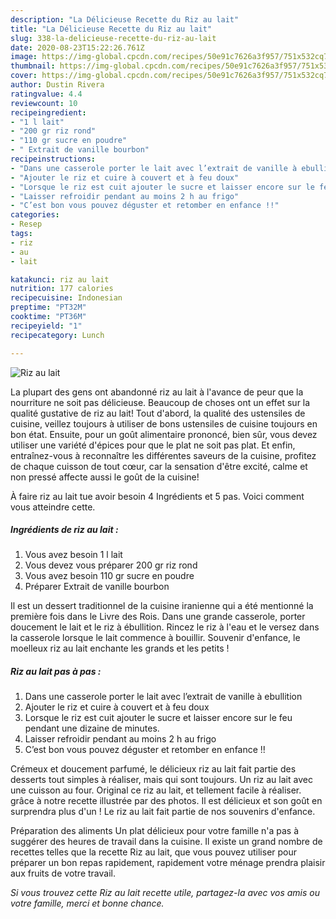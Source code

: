 ```yaml
---
description: "La Délicieuse Recette du Riz au lait"
title: "La Délicieuse Recette du Riz au lait"
slug: 338-la-delicieuse-recette-du-riz-au-lait
date: 2020-08-23T15:22:26.761Z
image: https://img-global.cpcdn.com/recipes/50e91c7626a3f957/751x532cq70/riz-au-lait-photo-principale-de-la-recette.jpg
thumbnail: https://img-global.cpcdn.com/recipes/50e91c7626a3f957/751x532cq70/riz-au-lait-photo-principale-de-la-recette.jpg
cover: https://img-global.cpcdn.com/recipes/50e91c7626a3f957/751x532cq70/riz-au-lait-photo-principale-de-la-recette.jpg
author: Dustin Rivera
ratingvalue: 4.4
reviewcount: 10
recipeingredient:
- "1 l lait"
- "200 gr riz rond"
- "110 gr sucre en poudre"
- " Extrait de vanille bourbon"
recipeinstructions:
- "Dans une casserole porter le lait avec l’extrait de vanille à ebullition"
- "Ajouter le riz et cuire à couvert et à feu doux"
- "Lorsque le riz est cuit ajouter le sucre et laisser encore sur le feu pendant une dizaine de minutes."
- "Laisser refroidir pendant au moins 2 h au frigo"
- "C’est bon vous pouvez déguster et retomber en enfance !!"
categories:
- Resep
tags:
- riz
- au
- lait

katakunci: riz au lait 
nutrition: 177 calories
recipecuisine: Indonesian
preptime: "PT32M"
cooktime: "PT36M"
recipeyield: "1"
recipecategory: Lunch

---
```



![Riz au lait](https://img-global.cpcdn.com/recipes/50e91c7626a3f957/751x532cq70/riz-au-lait-photo-principale-de-la-recette.jpg)

La plupart des gens ont abandonné riz au lait à l'avance de peur que la nourriture ne soit pas délicieuse. Beaucoup de choses ont un effet sur la qualité gustative de riz au lait! Tout d'abord, la qualité des ustensiles de cuisine, veillez toujours à utiliser de bons ustensiles de cuisine toujours en bon état. Ensuite, pour un goût alimentaire prononcé, bien sûr, vous devez utiliser une variété d'épices pour que le plat ne soit pas plat. Et enfin, entraînez-vous à reconnaître les différentes saveurs de la cuisine, profitez de chaque cuisson de tout cœur, car la sensation d'être excité, calme et non pressé affecte aussi le goût de la cuisine!

<!--inarticleads1-->

À faire riz au lait tue avoir besoin 4 Ingrédients et 5 pas. Voici comment vous atteindre cette.

##### Ingrédients de riz au lait :

1. Vous avez besoin 1 l lait
1. Vous devez vous préparer 200 gr riz rond
1. Vous avez besoin 110 gr sucre en poudre
1. Préparer  Extrait de vanille bourbon


Il est un dessert traditionnel de la cuisine iranienne qui a été mentionné la première fois dans le Livre des Rois. Dans une grande casserole, porter doucement le lait et le riz à ébullition. Rincez le riz à l&#39;eau et le versez dans la casserole lorsque le lait commence à bouillir. Souvenir d&#39;enfance, le moelleux riz au lait enchante les grands et les petits ! 

<!--inarticleads2-->

##### Riz au lait pas à pas :

1. Dans une casserole porter le lait avec l’extrait de vanille à ebullition
1. Ajouter le riz et cuire à couvert et à feu doux
1. Lorsque le riz est cuit ajouter le sucre et laisser encore sur le feu pendant une dizaine de minutes.
1. Laisser refroidir pendant au moins 2 h au frigo
1. C’est bon vous pouvez déguster et retomber en enfance !!


Crémeux et doucement parfumé, le délicieux riz au lait fait partie des desserts tout simples à réaliser, mais qui sont toujours. Un riz au lait avec une cuisson au four. Original ce riz au lait, et tellement facile à réaliser. grâce à notre recette illustrée par des photos. Il est délicieux et son goût en surprendra plus d&#39;un ! Le riz au lait fait partie de nos souvenirs d&#39;enfance. 

<!--inarticleads1-->

<p>
Préparation des aliments Un plat délicieux pour votre famille n'a pas à suggérer des heures de travail dans la cuisine. Il existe un grand nombre de recettes telles que la recette Riz au lait, que vous pouvez utiliser pour préparer un bon repas rapidement, rapidement votre ménage prendra plaisir aux fruits de votre travail.
</p>

<p>
<i>Si vous trouvez cette Riz au lait recette utile, partagez-la avec vos amis ou votre famille, merci et bonne chance.</i>
</p>
